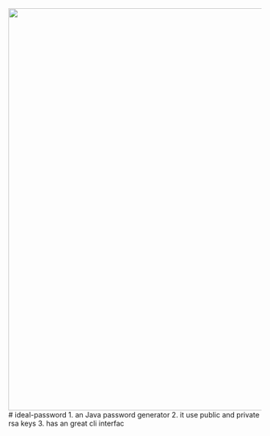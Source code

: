  <img src="https://atmedics.com/wp-content/uploads/2016/02/logo-login.png" alt="" class="img-responsive" height="800" width="800">
# ideal-password
1. an Java password generator
2. it use public and private rsa keys
3. has an great cli interfac
